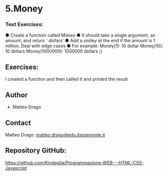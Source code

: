 # 5.Money

### Text Exercises:
● Create a function called Money
● It should take a single argument, an amount, and return '<amount> dollars'
● Add a smiley at the end if the amount is 1 million. Deal with edge cases
● For example:
Money(1): 10 dollar
Money(10): 10 dollars
Money(1000000): 1000000 dollars ;)


## Exercises:
I created a function and then called it and printed the result




## Author
* Matteo Drago

## Contact
Matteo Drago: matteo.drago@edu.itspiemonte.it 

## Repository GitHub:
https://github.com/Kindaglia/Programmazione-WEB---HTML-CSS-Javascript